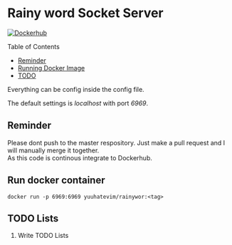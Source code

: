 # Rainy word Socket Server
[![Dockerhub](https://img.shields.io/docker/automated/yuuhatevim/rainyword)](https://hub.docker.com/r/yuuhatevim/rainyword)

Table of Contents
- [Reminder](#reminder)
- [Running Docker Image](#run-docker-container)
- [TODO](#todo-lists)

Everything can be config inside the config file.

The default settings is *localhost* with port *6969*.

## Reminder
Please dont push to the master respository. Just make a pull request and I will manually merge it together.<br>
As this code is continous integrate to Dockerhub.

## Run docker container
`docker run -p 6969:6969 yuuhatevim/rainywor:<tag>`

## TODO Lists
1. Write TODO Lists